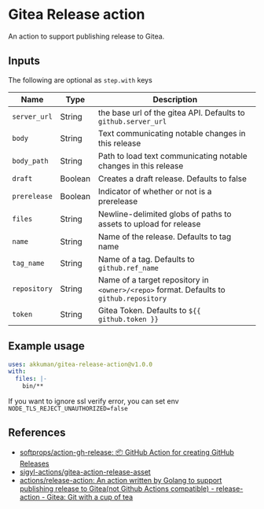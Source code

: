 # Gitea Release action

An action to support publishing release to Gitea.

## Inputs

The following are optional as `step.with` keys

| Name           | Type    | Description                                                                                 |
| -------------- | ------- | ------------------------------------------------------------------------------------------- |
|  `server_url`  | String  | the base url of the gitea API. Defaults to `github.server_url`                              |
|  `body`        | String  | Text communicating notable changes in this release                                          |
|  `body_path`   | String  | Path to load text communicating notable changes in this release                             |
|  `draft`       | Boolean | Creates a draft release. Defaults to false                                                  |
|  `prerelease`  | Boolean | Indicator of whether or not is a prerelease                                                 |
|  `files`       | String  | Newline-delimited globs of paths to assets to upload for release                            |
|  `name`        | String  | Name of the release. Defaults to tag name                                                   |
|  `tag_name`    | String  | Name of a tag. Defaults to `github.ref_name`                                                |
|  `repository`  | String  | Name of a target repository in `<owner>/<repo>` format. Defaults to `github.repository`     |
|  `token`       | String  | Gitea Token. Defaults to `${{ github.token }}`                                              |

## Example usage

```yaml
uses: akkuman/gitea-release-action@v1.0.0
with:
  files: |-
    bin/**
```

If you want to ignore ssl verify error, you can set env `NODE_TLS_REJECT_UNAUTHORIZED=false`

## References

- [softprops/action-gh-release: 📦 GitHub Action for creating GitHub Releases](https://github.com/softprops/action-gh-release)
- [sigyl-actions/gitea-action-release-asset](https://github.com/sigyl-actions/gitea-action-release-asset)
- [actions/release-action: An action written by Golang to support publishing release to Gitea(not Github Actions compatible) - release-action - Gitea: Git with a cup of tea](https://gitea.com/actions/release-action)
